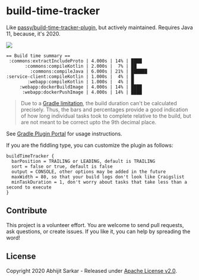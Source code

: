 # build-time-tracker

Like [passy/build-time-tracker-plugin](https://github.com/passy/build-time-tracker-plugin), but actively maintained.
Requires Java 11, because, it's 2020.

[![](https://github.com/asarkar/build-time-tracker/workflows/CI%20Pipeline/badge.svg)](https://github.com/asarkar/build-time-tracker/actions?query=workflow%3A%22CI+Pipeline%22)

```
== Build time summary ==
 :commons:extractIncludeProto | 4.000s | 14% | ████
       :commons:compileKotlin | 2.000s |  7% | ██
         :commons:compileJava | 6.000s | 21% | ██████
:service-client:compileKotlin | 1.000s |  4% | █
        :webapp:compileKotlin | 1.000s |  4% | █
     :webapp:dockerBuildImage | 4.000s | 14% | ████
      :webapp:dockerPushImage | 4.000s | 14% | ████
```

> Due to a [Gradle limitation](https://stackoverflow.com/a/19166002/839733), the build duration can't be calculated precisely.
Thus, the bars and percentages provide a good indication of how long individual tasks took to complete relative to the build,
but are not meant to be correct upto the 9th decimal place.

See [Gradle Plugin Portal](https://plugins.gradle.org/plugin/org.asarkar.gradle.build-time-tracker) for usage instructions.

If you are the fiddling type, you can customize the plugin as follows:

```
buildTimeTracker {
  barPosition = TRAILING or LEADING, default is TRAILING
  sort = false or true, default is false
  output = CONSOLE, other options may be added in the future
  maxWidth = 80, so that your build logs don't look like Craigslist
  minTaskDuration = 1, don't worry about tasks that take less than a second to execute
}
```

## Contribute

This project is a volunteer effort. You are welcome to send pull requests, ask questions, or create issues.
If you like it, you can help by spreading the word!

## License

Copyright 2020 Abhijit Sarkar - Released under [Apache License v2.0](LICENSE).
